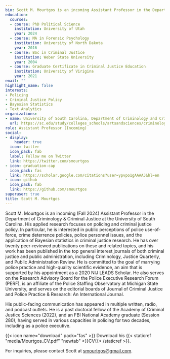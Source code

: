 ```yaml
---
bio: Scott M. Mourtgos is an incoming Assistant Professor in the Department of Criminology & Criminal Justice at the University of South Carolina and a National Institute of Justice LEADS scholar. His research focuses on policing and criminal justice policy, specifically public perceptions of police use-of-force and the criminal justice system, police personnel issues and policy, investigative techniques in sexual assault cases, and crime deterrence.
education:
  courses:
  - course: PhD Political Science
    institution: University of Utah
    year: 2024
  - course: MA in Forensic Psychology
    institution: University of North Dakota
    year: 2016
  - course: BSc in Criminal Justice
    institution: Weber State University
    year: 2004
  - course: Graduate Certificate in Criminal Justice Education
    institution: University of Virigina
    year: 2021
email: ""
highlight_name: false
interests:
- Policing
- Criminal Justice Policy
- Bayesian Statistics
- Text Analytics
organizations:
- name: University of South Carolina, Department of Criminology and Criminal Justice
  url: https://sc.edu/study/colleges_schools/artsandsciences/criminology_and_criminal_justice/
role: Assistant Professor (Incoming)
social:
- display:
    header: true
  icon: twitter
  icon_pack: fab
  label: Follow me on Twitter
  link: https://twitter.com/smourtgos
- icon: graduation-cap
  icon_pack: fas
  link: https://scholar.google.com/citations?user=ypvpo1gAAAAJ&hl=en
- icon: github
  icon_pack: fab
  link: https://github.com/smourtgos
superuser: true
title: Scott M. Mourtgos
---
```


Scott M. Mourtgos is an incoming (Fall 2024) Assistant Professor in the Department of Criminology & Criminal Justice at the University of South Carolina. His applied research focuses on policing and criminal justice policy. In particular, he is interested in public perceptions of police use-of-force, crime deterrence policies, police personnel issues, and the application of Bayesian statistics in criminal justice research. He has over twenty peer-reviewed publications on these and related topics, and his work has been published in the top general interest journals of both criminal justice and public administration, including Criminology, Justice Quarterly, and Public Administration Review. He is committed to the goal of marrying police practice and high-quality scientific evidence, an aim that is supported by his appointment as a 2020 NIJ LEADS Scholar. He also serves on the Research Advisory Board for the Police Executive Research Forum (PERF), is an affiliate of the Police Staffing Observatory at Michigan State University, and serves on the editorial boards of Journal of Criminal Justice and Police Practice & Research: An International Journal.

His public-facing communication has appeared in multiple written, radio, and podcast outlets. He is a past doctoral fellow of the Academy of Criminal Justice Sciences (2022), and an FBI National Academy graduate (Session 280), having served in various capacities in policing for two decades, including as a police executive.

{{< icon name="download" pack="fas" >}} Download his {{< staticref "media/Mourtgos_CV.pdf" "newtab" >}}CV{{< /staticref >}}.

For inquiries, please contact Scott at <i class="fas fa-envelope"></i>  [smourtgos@gmail.com](mailto:smourtgos@gmail.com).


